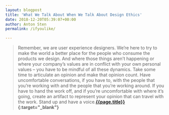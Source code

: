 ```yaml
---
layout: blogpost
title: 'What We Talk About When We Talk About Design Ethics'
date: 2018-12-20T05:39:07+00:00
author: Anton Sten
permalink: /ifyoulike/

---
```


>Remember, we are user experience designers. We’re here to try to make the world a better place for the people who consume the products we design. And where those things aren’t happening or where your company’s values are in conflict with your own personal values  – you have to be mindful of all these dynamics. Take some time to articulate an opinion and make that opinion count. Have uncomfortable conversations, if you have to, with the people that you’re working with and the people that you’re working around. If you have to hand the work off, and if you’re uncomfortable with where it’s going, create an artifact to represent your opinion that can travel with the work. Stand up and have a voice.**[{{page.title}}](https://99u.adobe.com/articles/60538/what-we-talk-about-when-we-talk-about-design-ethics){:target="_blank"}**
